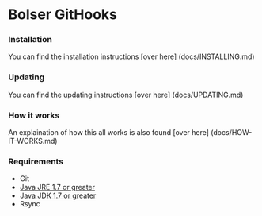 # Bolser GitHooks

### Installation

You can find the installation instructions [over here] (docs/INSTALLING.md)

### Updating

You can find the updating instructions [over here] (docs/UPDATING.md)

### How it works

An explaination of how this all works is also found [over here] (docs/HOW-IT-WORKS.md)

### Requirements

* Git
* [Java JRE 1.7 or greater](http://www.oracle.com/technetwork/java/javase/downloads/index.html)
* [Java JDK 1.7 or greater](http://www.oracle.com/technetwork/java/javase/downloads/index.html)
* Rsync